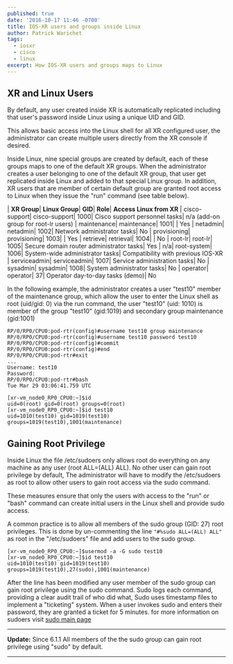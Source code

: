 ```yaml
---
published: true
date: '2016-10-17 11:46 -0700'
title: IOS-XR users and groups inside Linux
author: Patrick Warichet
tags:
  - iosxr
  - cisco
  - linux
excerpt: How IOS-XR users and groups maps to Linux
---
```

## XR and Linux Users

By default, any user created inside XR is automatically replicated including that user's password inside Linux using a unique UID and GID.

This allows basic access into the Linux shell for all XR configured user, the administrator can create multiple users directly from the XR console if desired.

Inside Linux, nine special groups are created by default, each of these groups maps to one of the default XR groups. When the administrator creates a user belonging to one of the default XR group, that user get replicated inside Linux and added to that special Linux group. In addition, XR users that are member of certain default group are granted root access to Linux when they issue the "run" command (see table below).

| **XR Group**| **Linux Group**| **GID**| **Role**| **Access Linux from XR**
| cisco-support| cisco-support| 1000| Cisco support personnel tasks| n/a (add-on group for root-lr users)
| maintenance| maintenance| 1001| | Yes
| netadmin| netadmin| 1002| Network administrator tasks| No
| provisioning| provisioning| 1003| | Yes
| retrieve| retrieval| 1004| | No
| root-lr| root-lr| 1005| Secure domain router administrator tasks| Yes
| n/a| root-system| 1006| System-wide administrator tasks| Compatibility with previous IOS-XR
| serviceadmin| serviceadmin| 1007|	Service administration tasks| No
| sysadmin|	sysadmin| 1008|	System administrator tasks| No
| operator|	operator| 37| Operator day-to-day tasks (demo)| No

In the following example, the administrator creates a user "test10" member of the maintenance group, which allow the user to enter the Linux shell as root (uid/gid: 0) via the run command, the user "test10" (uid: 1010) is member of the group "test10" (gid:1019) and secondary group maintenance (gid:1001)

```
RP/0/RP0/CPU0:pod-rtr(config)#username test10 group maintenance
RP/0/RP0/CPU0:pod-rtr(config)#username test10 password test10
RP/0/RP0/CPU0:pod-rtr(config)#commit
RP/0/RP0/CPU0:pod-rtr(config)#end
RP/0/RP0/CPU0:pod-rtr#exit
...
Username: test10
Password:
RP/0/RP0/CPU0:pod-rtr#bash
Tue Mar 29 03:06:41.759 UTC

[xr-vm_node0_RP0_CPU0:~]$id
uid=0(root) gid=0(root) groups=0(root)
[xr-vm_node0_RP0_CPU0:~]$id test10
uid=1010(test10) gid=1019(test10) groups=1019(test10),1001(maintenance)
```

## Gaining Root Privilege

Inside Linux the file /etc/sudoers only allows root  do everything on any machine as any user (root ALL=(ALL) ALL). No other user can gain root privilege by default, The administrator will have to modify the /etc/sudoers as root to allow other users to gain root access via the sudo command.

These measures ensure that only the users with access to the "run" or "bash" command can create initial users in the Linux shell and provide sudo access.

A common practice is to allow all members of the sudo group (GID: 27) root privileges. This is done by un-commenting the line ```"#%sudo ALL=(ALL) ALL"``` as root in the "/etc/sudoers" file and add users to the sudo group.

```
[xr-vm_node0_RP0_CPU0:~]$usermod -a -G sudo test10
[xr-vm_node0_RP0_CPU0:~]$id test10
uid=1010(test10) gid=1019(test10) groups=1019(test10),27(sudo),1001(maintenance)
```

After the line has been modified any user member of the sudo group can gain root privilege using the sudo command. Sudo logs each command, providing a clear audit trail of who did what, Sudo uses timestamp files to implement a "ticketing" system. When a user invokes sudo and enters their password, they are granted a ticket for 5 minutes. for more information on sudoers visit [sudo main page](https://www.sudo.ws/sudo.html "sudo main page")

---
**Update:** Since 6.1.1 All members of the the sudo group can gain root privilege using "sudo" by default.

---
